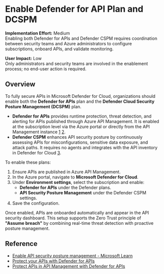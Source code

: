 # Enable Defender for API Plan and DCSPM

**Implementation Effort:** Medium  
Enabling both Defender for APIs and Defender CSPM requires coordination between security teams and Azure administrators to configure subscriptions, onboard APIs, and validate monitoring.

**User Impact:** Low  
Only administrators and security teams are involved in the enablement process; no end-user action is required.

## Overview

To fully secure APIs in Microsoft Defender for Cloud, organizations should enable both the **Defender for APIs** plan and the **Defender Cloud Security Posture Management (DCSPM)** plan.

- **Defender for APIs** provides runtime protection, threat detection, and alerting for APIs published through Azure API Management. It is enabled at the subscription level via the Azure portal or directly from the API Management instance [1](https://learn.microsoft.com/en-us/azure/api-management/protect-with-defender-for-apis) [2](https://learn.microsoft.com/en-us/azure/defender-for-cloud/defender-for-apis-deploy).
- **Defender CSPM** enhances API security posture by continuously assessing APIs for misconfigurations, sensitive data exposure, and attack paths. It requires no agents and integrates with the API inventory in Defender for Cloud [3](https://learn.microsoft.com/en-us/azure/defender-for-cloud/enable-api-security-posture).

To enable these plans:

1. Ensure APIs are published in Azure API Management.
2. In the Azure portal, navigate to **Microsoft Defender for Cloud**.
3. Under **Environment settings**, select the subscription and enable:
   - **Defender for APIs** under the Defender plans.
   - **API Security Posture Management** under the Defender CSPM settings.
4. Save the configuration.

Once enabled, APIs are onboarded automatically and appear in the API security dashboard. This setup supports the Zero Trust principle of **"Assume breach"** by combining real-time threat detection with proactive posture management.

## Reference

- [Enable API security posture management - Microsoft Learn](https://learn.microsoft.com/en-us/azure/defender-for-cloud/enable-api-security-posture)  
- [Protect your APIs with Defender for APIs](https://learn.microsoft.com/en-us/azure/defender-for-cloud/defender-for-apis-deploy)  
- [Protect APIs in API Management with Defender for APIs](https://learn.microsoft.com/en-us/azure/api-management/protect-with-defender-for-apis)
